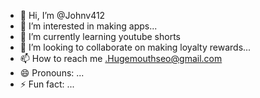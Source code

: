 - 👋 Hi, I’m @Johnv412
- 👀 I’m interested in making apps...
- 🌱 I’m currently learning youtube shorts 
- 💞️ I’m looking to collaborate on  making loyalty rewards...
- 📫 How to reach me .Hugemouthseo@gmail.com 
- 😄 Pronouns: ...
- ⚡ Fun fact: ...

<!---
Johnv412/Johnv412 is a ✨ special ✨ repository because its `README.md` (this file) appears on your GitHub profile.
You can click the Preview link to take a look at your changes.
--->
